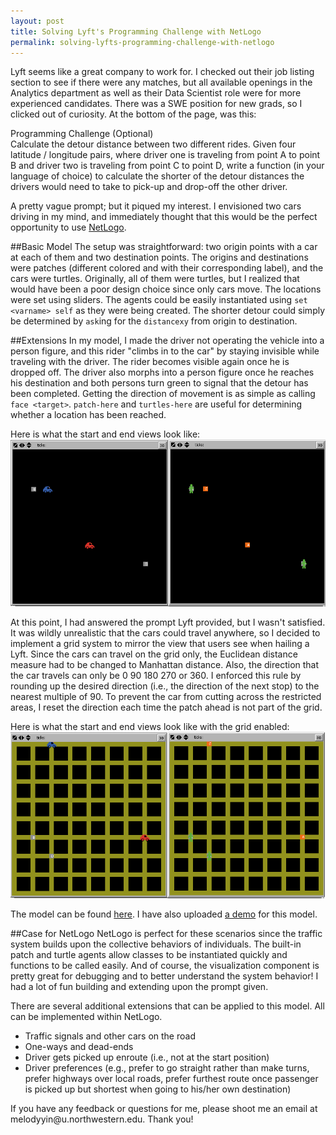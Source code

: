 ```yaml
---
layout: post
title: Solving Lyft's Programming Challenge with NetLogo 
permalink: solving-lyfts-programming-challenge-with-netlogo
---
```


Lyft seems like a great company to work for. I checked out their job listing section to see if there were any matches, but all available openings in the Analytics department as well as their Data Scientist role were for more experienced candidates. There was a SWE position for new grads, so I clicked out of curiosity. At the bottom of the page, was this: 

<p class="message">Programming Challenge (Optional)
	<br>Calculate the detour distance between two different rides. Given four latitude / longitude pairs, where driver one is traveling from point A to point B and driver two is traveling from point C to point D, write a function (in your language of choice) to calculate the shorter of the detour distances the drivers would need to take to pick-up and drop-off the other driver.</br>
</p>

A pretty vague prompt; but it piqued my interest. I envisioned two cars driving in my mind, and immediately thought that this would be the perfect opportunity to use [NetLogo](https://ccl.northwestern.edu/netlogo/).

##Basic Model
The setup was straightforward: two origin points with a car at each of them and two destination points. The origins and destinations were patches (different colored and with their corresponding label), and the cars were turtles. Originally, all of them were turtles, but I realized that would have been a poor design choice since only cars move. The locations were set using sliders. The agents could be easily instantiated using `set <varname> self` as they were being created. The shorter detour could simply be determined by `ask`ing for the `distancexy` from origin to destination. 

##Extensions
In my model, I made the driver not operating the vehicle into a person figure, and this rider "climbs in to the car" by staying invisible while traveling with the driver. The rider becomes visible again once he is dropped off. The driver also morphs into a person figure once he reaches his destination and both persons turn green to signal that the detour has been completed. Getting the direction of movement is as simple as calling `face <target>`. `patch-here` and `turtles-here` are useful for determining whether a location has been reached. 

Here is what the start and end views look like: 
![basic](/etc/basic.png)

At this point, I had answered the prompt Lyft provided, but I wasn't satisfied. It was wildly unrealistic that the cars could travel anywhere, so I decided to implement a grid system to mirror the view that users see when hailing a Lyft. Since the cars can travel on the grid only, the Euclidean distance measure had to be changed to Manhattan distance. Also, the direction that the car travels can only be 0 90 180 270 or 360. I enforced this rule by rounding up the desired direction (i.e., the direction of the next stop) to the nearest multiple of 90. To prevent the car from cutting across the restricted areas, I reset the direction each time the patch ahead is not part of the grid. 

Here is what the start and end views look like with the grid enabled: 
![grid](/etc/grid.png)

The model can be found [here](https://github.com/melodyyin/etc/blob/master/lyft.nlogo). I have also uploaded [a demo](https://youtu.be/LEJxTB6SG0g) for this model.

##Case for NetLogo
NetLogo is perfect for these scenarios since the traffic system builds upon the collective behaviors of individuals. The built-in patch and turtle agents allow classes to be instantiated quickly and functions to be called easily. And of course, the visualization component is pretty great for debugging and to better understand the system behavior! I had a lot of fun building and extending upon the prompt given. 

There are several additional extensions that can be applied to this model. All can be implemented within NetLogo. 

* Traffic signals and other cars on the road
* One-ways and dead-ends
* Driver gets picked up enroute (i.e., not at the start position)
* Driver preferences (e.g., prefer to go straight rather than make turns, prefer highways over local roads, prefer furthest route once passenger is picked up but shortest when going to his/her own destination)

<p class="message">If you have any feedback or questions for me, please shoot me an email at melodyyin@u.northwestern.edu. Thank you!</p>
